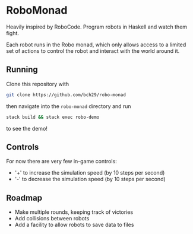 # RoboMonad #
Heavily inspired by RoboCode. Program robots in Haskell and watch them fight.

Each robot runs in the Robo monad, which only allows access to a limited set of actions to control the robot and interact with the world around it.

## Running ##
Clone this repository with

```bash
git clone https://github.com/bch29/robo-monad
```

then navigate into the `robo-monad` directory and run

```bash
stack build && stack exec robo-demo
```

to see the demo!

## Controls ##
For now there are very few in-game controls:
 - '+' to increase the simulation speed (by 10 steps per second)
 - '-' to decrease the simulation speed (by 10 steps per second)

## Roadmap ##
 - Make multiple rounds, keeping track of victories
 - Add collisions between robots
 - Add a facility to allow robots to save data to files
